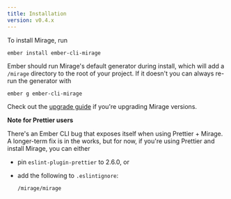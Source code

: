 ```yaml
---
title: Installation
version: v0.4.x
---
```


To install Mirage, run

```
ember install ember-cli-mirage
```

Ember should run Mirage's default generator during install, which will add a `/mirage` directory to the root of your project. If it doesn't you can always re-run the generator with

```
ember g ember-cli-mirage
```

Check out the [upgrade guide](../upgrading) if you're upgrading Mirage versions.

**Note for Prettier users**

There's an Ember CLI bug that exposes itself when using Prettier + Mirage. A longer-term fix is in the works, but for now, if you're using Prettier and install Mirage, you can either

- pin `eslint-plugin-prettier` to 2.6.0, or
- add the following to `.eslintignore`:

    ```
    /mirage/mirage
    ```
